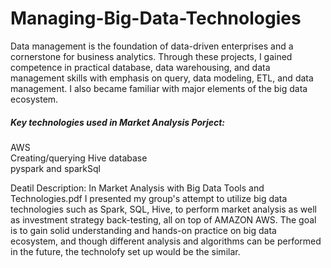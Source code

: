 # Managing-Big-Data-Technologies
Data management is the foundation of data-driven enterprises and a cornerstone for business analytics. Through these projects, I gained competence in practical database, data warehousing, and data management skills with emphasis on query, data modeling, ETL, and data management. I also became familiar with major elements of the big data ecosystem.

##### Key technologies used in Market Analysis Porject:
AWS </br>
Creating/querying Hive database </br>
pyspark and sparkSql</br>

Deatil Description: In Market Analysis with Big Data Tools and Technologies.pdf I presented my group's attempt to utilize big data technologies such as Spark, SQL, Hive, to perform market analysis as well as investment strategy back-testing, all on top of AMAZON AWS. The goal is to gain solid understanding and hands-on practice on big data ecosystem, and though different analysis and algorithms can be performed in the future, the technolofy set up would be the similar.     

